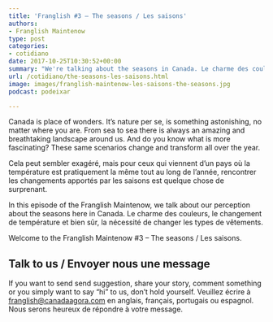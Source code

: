 ```yaml
---
title: 'Franglish #3 – The seasons / Les saisons'
authors:
- Franglish Maintenow
type: post
categories:
- cotidiano
date: 2017-10-25T10:30:52+00:00
summary: "We're talking about the seasons in Canada. Le charme des couleurs, le changement de température et bien sûr, la nécessité de changer les types de vêtements."
url: /cotidiano/the-seasons-les-saisons.html
image: images/franglish-maintenow-les-saisons-the-seasons.jpg
podcast: podeixar

---
```

Canada is place of wonders. It&#8217;s nature per se, is something astonishing, no matter where you are. From sea to sea there is always an amazing and breathtaking landscape around us. And do you know what is more fascinating? These same scenarios change and transform all over the year.

Cela peut sembler exagéré, mais pour ceux qui viennent d&#8217;un pays où la température est pratiquement la même tout au long de l&#8217;année, rencontrer les changements apportés par les saisons est quelque chose de surprenant.

In this episode of the Franglish Maintenow, we talk about our perception about the seasons here in Canada. Le charme des couleurs, le changement de température et bien sûr, la nécessité de changer les types de vêtements.

Welcome to the Franglish Maintenow #3 &#8211; The seasons / Les saisons.

## Talk to us / Envoyer nous une message

If you want to send send suggestion, share your story, comment something or you simply want to say &#8220;hi&#8221; to us, don&#8217;t hold yourself.&nbsp;Veuillez écrire à <franglish@canadaagora.com> en anglais, français, portugais ou espagnol. Nous serons heureux de répondre à votre message.